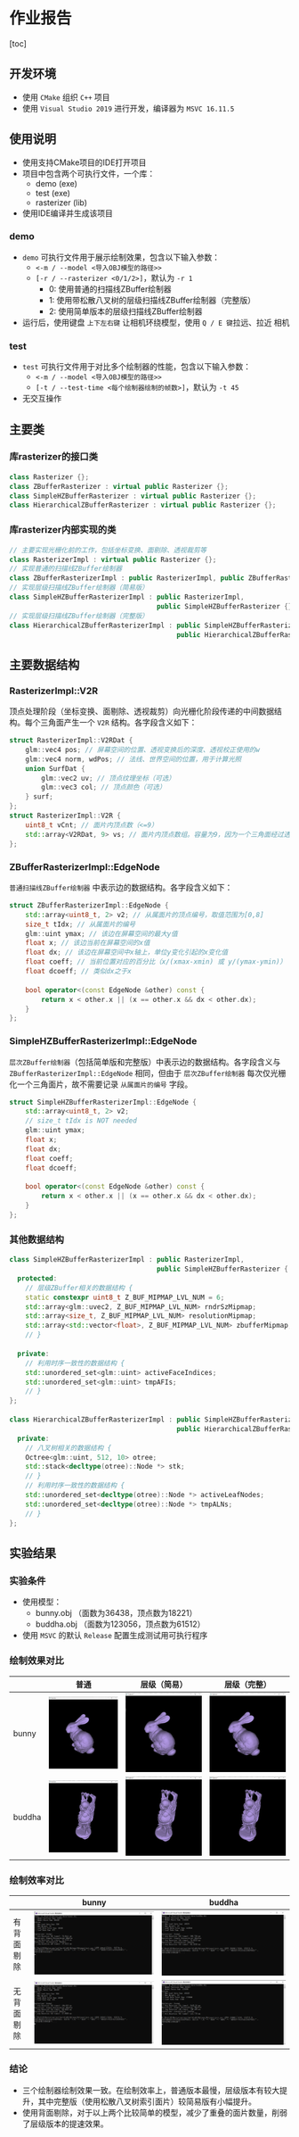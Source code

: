 # 作业报告

[toc]

## 开发环境

- 使用 `CMake` 组织 `C++` 项目
- 使用 `Visual Studio 2019` 进行开发，编译器为 `MSVC 16.11.5`

## 使用说明

- 使用支持CMake项目的IDE打开项目
- 项目中包含两个可执行文件，一个库：
  - demo (exe)
  - test (exe)
  - rasterizer (lib)
- 使用IDE编译并生成该项目

### demo

- `demo` 可执行文件用于展示绘制效果，包含以下输入参数：
  - `<-m / --model <导入OBJ模型的路径>>`
  - `[-r / --rasterizer <0/1/2>]`，默认为 `-r 1`
    - 0: 使用普通的扫描线ZBuffer绘制器
    - 1: 使用带松散八叉树的层级扫描线ZBuffer绘制器（完整版）
    - 2: 使用简单版本的层级扫描线ZBuffer绘制器
- 运行后，使用键盘 `上下左右键` 让相机环绕模型，使用 `Q / E 键`拉远、拉近 相机

### test

- `test` 可执行文件用于对比多个绘制器的性能，包含以下输入参数：
  - `<-m / --model <导入OBJ模型的路径>>`
  - `[-t / --test-time <每个绘制器绘制的帧数>]`，默认为 `-t 45`
- 无交互操作

## 主要类

### 库rasterizer的接口类

```cpp
class Rasterizer {};
class ZBufferRasterizer : virtual public Rasterizer {};
class SimpleHZBufferRasterizer : virtual public Rasterizer {};
class HierarchicalZBufferRasterizer : virtual public Rasterizer {};
```

### 库rasterizer内部实现的类

```cpp
// 主要实现光栅化前的工作，包括坐标变换、面剔除、透视裁剪等
class RasterizerImpl : virtual public Rasterizer {};
// 实现普通的扫描线ZBuffer绘制器
class ZBufferRasterizerImpl : public RasterizerImpl, public ZBufferRasterizer {};
// 实现层级扫描线ZBuffer绘制器（简易版）
class SimpleHZBufferRasterizerImpl : public RasterizerImpl,
                                     public SimpleHZBufferRasterizer {};
// 实现层级扫描线ZBuffer绘制器（完整版）
class HierarchicalZBufferRasterizerImpl : public SimpleHZBufferRasterizerImpl,
                                          public HierarchicalZBufferRasterizer {};
```

## 主要数据结构

### RasterizerImpl::V2R

顶点处理阶段（坐标变换、面剔除、透视裁剪）向光栅化阶段传递的中间数据结构。每个三角面产生一个 `V2R` 结构。各字段含义如下：

```cpp
struct RasterizerImpl::V2RDat {
    glm::vec4 pos; // 屏幕空间的位置、透视变换后的深度、透视校正使用的w
    glm::vec4 norm, wdPos; // 法线、世界空间的位置，用于计算光照
    union SurfDat {
        glm::vec2 uv; // 顶点纹理坐标（可选）
        glm::vec3 col; // 顶点颜色（可选）
    } surf;
};
struct RasterizerImpl::V2R {
    uint8_t vCnt; // 面片内顶点数（<=9）
    std::array<V2RDat, 9> vs; // 面片内顶点数组。容量为9，因为一个三角面经过透视裁剪，最多产生9个顶点
};
```

### ZBufferRasterizerImpl::EdgeNode

`普通扫描线ZBuffer绘制器` 中表示边的数据结构。各字段含义如下：

```cpp
struct ZBufferRasterizerImpl::EdgeNode {
    std::array<uint8_t, 2> v2; // 从属面片的顶点编号，取值范围为[0,8]
    size_t tIdx; // 从属面片的编号
    glm::uint ymax; // 该边在屏幕空间的最大y值
    float x; // 该边当前在屏幕空间的x值
    float dx; // 该边在屏幕空间中x轴上，单位y变化引起的x变化值
    float coeff; // 当前位置对应的百分比（x/(xmax-xmin) 或 y/(ymax-ymin)）
    float dcoeff; // 类似dx之于x

    bool operator<(const EdgeNode &other) const {
        return x < other.x || (x == other.x && dx < other.dx);
    }
};
```

### SimpleHZBufferRasterizerImpl::EdgeNode

`层次ZBuffer绘制器`（包括简单版和完整版）中表示边的数据结构。各字段含义与 `ZBufferRasterizerImpl::EdgeNode` 相同，但由于 `层次ZBuffer绘制器` 每次仅光栅化一个三角面片，故不需要记录 `从属面片的编号` 字段。

```cpp
struct SimpleHZBufferRasterizerImpl::EdgeNode {
    std::array<uint8_t, 2> v2;
    // size_t tIdx is NOT needed
    glm::uint ymax;
    float x;
    float dx;
    float coeff;
    float dcoeff;

    bool operator<(const EdgeNode &other) const {
        return x < other.x || (x == other.x && dx < other.dx);
    }
};
```

### 其他数据结构

```cpp
class SimpleHZBufferRasterizerImpl : public RasterizerImpl,
                                     public SimpleHZBufferRasterizer {
  protected:
    // 层级ZBuffer相关的数据结构 {
    static constexpr uint8_t Z_BUF_MIPMAP_LVL_NUM = 6;
    std::array<glm::uvec2, Z_BUF_MIPMAP_LVL_NUM> rndrSzMipmap;
    std::array<size_t, Z_BUF_MIPMAP_LVL_NUM> resolutionMipmap;
    std::array<std::vector<float>, Z_BUF_MIPMAP_LVL_NUM> zbufferMipmap;
    // }

  private:
    // 利用时序一致性的数据结构 {
    std::unordered_set<glm::uint> activeFaceIndices;
    std::unordered_set<glm::uint> tmpAFIs;
    // }
};

class HierarchicalZBufferRasterizerImpl : public SimpleHZBufferRasterizerImpl,
                                          public HierarchicalZBufferRasterizer {
  private:
    // 八叉树相关的数据结构 {
    Octree<glm::uint, 512, 10> otree;
    std::stack<decltype(otree)::Node *> stk;
    // }
    // 利用时序一致性的数据结构 {
    std::unordered_set<decltype(otree)::Node *> activeLeafNodes;
    std::unordered_set<decltype(otree)::Node *> tmpALNs;
    // }
};
```

## 实验结果

### 实验条件

- 使用模型：
  - bunny.obj （面数为36438，顶点数为18221）
  - buddha.obj （面数为123056，顶点数为61512）
- 使用 `MSVC` 的默认 `Release` 配置生成测试用可执行程序

### 绘制效果对比

||普通|层级（简易）|层级（完整）|
|---|---|---|---|
|bunny|![](./data/normal-bunny.png)|![](./data/sh-bunny.png)|![](./data/h-bunny.png)|
|buddha|![](./data/normal-buddha.png)|![](./data/sh-buddha.png)|![](./data/h-buddha.png)|

### 绘制效率对比

||bunny|buddha|
|---|---|---|
|有背面剔除|![](./data/test-bunny.png)|![](./data/test-buddha.png)|
|无背面剔除|![](./data/test-bunny-NBFC.png)|![](./data/test-buddha-NBFC.png)|

### 结论

- 三个绘制器绘制效果一致。在绘制效率上，普通版本最慢，层级版本有较大提升，其中完整版（使用松散八叉树索引面片）较简易版有小幅提升。
- 使用背面剔除，对于以上两个比较简单的模型，减少了重叠的面片数量，削弱了层级版本的提速效果。
